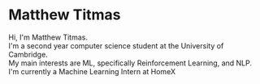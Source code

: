 # Matthew Titmas

Hi, I'm Matthew Titmas.
\
I'm a second year computer science student at the University of Cambridge.
\
My main interests are ML, specifically Reinforcement Learning, and NLP.
\
I'm currently a Machine Learning Intern at HomeX

<!---
MatthewTitmas/MatthewTitmas is a ✨ special ✨ repository because its `README.md` (this file) appears on your GitHub profile.
You can click the Preview link to take a look at your changes.
--->
